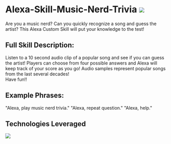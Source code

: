 # Alexa-Skill-Music-Nerd-Trivia ![](https://s3.amazonaws.com/spotify-audio-files/small-icon.png) 



Are you a music nerd? Can you quickly recognize a song and guess the artist?
This Alexa Custom Skill will put your knowledge to the test!



Full Skill Description:
-----------------------
Listen to a 10 second audio clip of a popular song and see if you can guess the artist!
Players can choose from four possible answers and Alexa will keep track of your score as you go!
Audio samples represent popular songs from the last several decades!  
Have fun!!

Example Phrases:
-----------------------
"Alexa, play music nerd trivia."
"Alexa, repeat question."
"Alexa, help."

Technologies Leveraged
-----------------------
![](https://s3.amazonaws.com/alexa-skill-pomodora/Screen+Shot+2017-08-10+at+4.12.53+PM.png)

